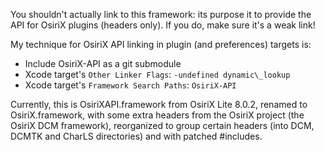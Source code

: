 You shouldn't actually link to this framework: its purpose it to provide the API
for OsiriX plugins (headers only). If you do, make sure it's a weak link!

My technique for OsiriX API linking in plugin (and preferences) targets is:

- Include OsiriX-API as a git submodule
- Xcode target's ``Other Linker Flags``: ``-undefined dynamic\_lookup`` 
- Xcode target's ``Framework Search Paths``: ``OsiriX-API``

Currently, this is OsiriXAPI.framework from OsiriX Lite 8.0.2, renamed to
OsiriX.framework, with some extra headers from the OsiriX project (the OsiriX
DCM framework), reorganized to group certain headers (into DCM, DCMTK and CharLS
directories) and with patched \#includes.
